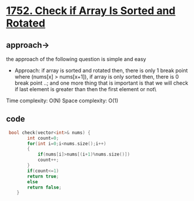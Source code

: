 
# [1752. Check if Array Is Sorted and Rotated](https://leetcode.com/problems/check-if-array-is-sorted-and-rotated/description/)

## approach-> 
the approach of the following question is simple and easy
- Approach:
if array is sorted and rotated then, there is only 1 break point where (nums[x] > nums[x+1]),
if array is only sorted then, there is 0 break point ..; and one more thing that is
important is that we will check if last element is greater than then the first element or not\


Time complexity: O(N)
Space complexity: O(1)


## code
```cpp
 bool check(vector<int>& nums) {
        int count=0;
        for(int i=0;i<nums.size();i++)
        {
            if(nums[i]>nums[(i+1)%nums.size()])
            count++;
        }
        if(count<=1)
        return true;
        else
        return false;
    }
```



